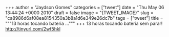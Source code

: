 
+++
author = "Jaydson Gomes"
categories = ["tweet"]
date = "Thu May 06 13:44:24 +0000 2010"
draft = false
image = "{TWEET_IMAGE}"
slug = "ca8986d6af08ea8154350a3b8a1d6e349e26dc7b"
tags = ["tweet"]
title = """13 horas tocando bateria ..."""
+++
13 horas tocando bateria sem parar! http://tinyurl.com/2wf5hkl
